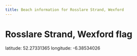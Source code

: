 ```yaml
---
title: Beach information for Rosslare Strand, Wexford
---
```

# Rosslare Strand, Wexford <span class="material-icons blue-flag">flag</span>

<div class="location-info">latitude: 52.27331365 longitude: -6.38534026</div>
<div id="met-eireann-warnings"></div>
<div></div>